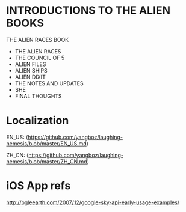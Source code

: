 INTRODUCTIONS TO THE ALIEN BOOKS 
================

THE ALIEN RACES BOOK

* THE ALIEN RACES
* THE COUNCIL OF 5
* ALIEN FILES
* ALIEN SHIPS
* ALIEN DIXIT
* THE NOTES AND UPDATES
* SHE
* FINAL THOUGHTS


Localization
================

EN_US: (https://github.com/yangboz/laughing-nemesis/blob/master/EN_US.md)

ZH_CN: (https://github.com/yangboz/laughing-nemesis/blob/master/ZH_CN.md)


iOS App refs
================

http://ogleearth.com/2007/12/google-sky-api-early-usage-examples/
